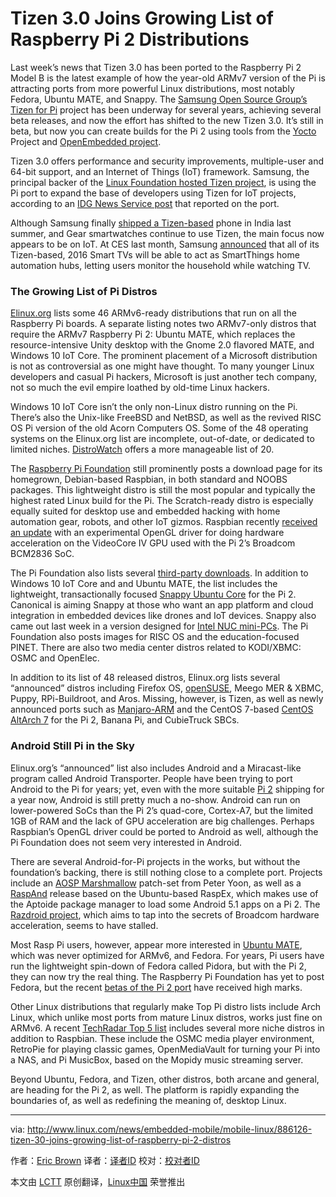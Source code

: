 Tizen 3.0 Joins Growing List of Raspberry Pi 2 Distributions
==============================================================

Last week’s news that Tizen 3.0 has been ported to the Raspberry Pi 2 Model B is the latest example of how the year-old ARMv7 version of the Pi is attracting ports from more powerful Linux distributions, most notably Fedora, Ubuntu MATE, and Snappy. The [Samsung Open Source Group’s Tizen for Pi][1] project has been underway for several years, achieving several beta releases, and now the effort has shifted to the new Tizen 3.0. It’s still in beta, but now you can create builds for the Pi 2 using tools from the [Yocto][2] Project and [OpenEmbedded project][3].

Tizen 3.0 offers performance and security improvements, multiple-user and 64-bit support, and an Internet of Things (IoT) framework. Samsung, the principal backer of the [Linux Foundation hosted Tizen project][4], is using the Pi port to expand the base of developers using Tizen for IoT projects, according to an [IDG News Service post][5] that reported on the port.

Although Samsung finally [shipped a Tizen-based][6] phone in India last summer, and Gear smartwatches continue to use Tizen, the main focus now appears to be on IoT. At CES last month, Samsung [announced][7] that all of its Tizen-based, 2016 Smart TVs will be able to act as SmartThings home automation hubs, letting users monitor the household while watching TV.

### The Growing List of Pi Distros

[Elinux.org][8] lists some 46 ARMv6-ready distributions that run on all the Raspberry Pi boards. A separate listing notes two ARMv7-only distros that require the ARMv7 Raspberry Pi 2: Ubuntu MATE, which replaces the resource-intensive Unity desktop with the Gnome 2.0 flavored MATE, and Windows 10 IoT Core. The prominent placement of a Microsoft distribution is not as controversial as one might have thought. To many younger Linux developers and casual Pi hackers, Microsoft is just another tech company, not so much the evil empire loathed by old-time Linux hackers.

Windows 10 IoT Core isn’t the only non-Linux distro running on the Pi. There’s also the Unix-like FreeBSD and NetBSD, as well as the revived RISC OS Pi version of the old Acorn Computers OS. Some of the 48 operating systems on the Elinux.org list are incomplete, out-of-date, or dedicated to limited niches. [DistroWatch][9] offers a more manageable list of 20.

The [Raspberry Pi Foundation][10] still prominently posts a download page for its homegrown, Debian-based Raspbian, in both standard and NOOBS packages. This lightweight distro is still the most popular and typically the highest rated Linux build for the Pi. The Scratch-ready distro is especially equally suited for desktop use and embedded hacking with home automation gear, robots, and other IoT gizmos. Raspbian recently [received an update][11] with an experimental OpenGL driver for doing hardware acceleration on the VideoCore IV GPU used with the Pi 2’s Broadcom BCM2836 SoC.

The Pi Foundation also lists several [third-party downloads][12]. In addition to Windows 10 IoT Core and and Ubuntu MATE, the list includes the lightweight, transactionally focused [Snappy Ubuntu Core][13] for the Pi 2. Canonical is aiming Snappy at those who want an app platform and cloud integration in embedded devices like drones and IoT devices. Snappy also came out last week in a version designed for [Intel NUC mini-PCs][14]. The Pi Foundation also posts images for RISC OS and the education-focused PINET. There are also two media center distros related to KODI/XBMC: OSMC and OpenElec.

In addition to its list of 48 released distros, Elinux.org lists several “announced” distros including Firefox OS, [openSUSE][15], Meego MER & XBMC, Puppy, RPi-Buildroot, and Aros. Missing, however, is Tizen, as well as newly announced ports such as [Manjaro-ARM][16] and the CentOS 7-based [CentOS AltArch 7][17] for the Pi 2, Banana Pi, and CubieTruck SBCs.

### Android Still Pi in the Sky

Elinux.org’s “announced” list also includes Android and a Miracast-like program called Android Transporter. People have been trying to port Android to the Pi for years; yet, even with the more suitable [Pi 2][18] shipping for a year now, Android is still pretty much a no-show.  Android can run on lower-powered SoCs than the Pi 2’s quad-core, Cortex-A7, but the limited 1GB of RAM and the lack of GPU acceleration are big challenges. Perhaps Raspbian’s OpenGL driver could be ported to Android as well, although the Pi Foundation does not seem very interested in Android.

There are several Android-for-Pi projects in the works, but without the foundation’s backing, there is still nothing close to a complete port.  Projects include an [AOSP Marshmallow][19] patch-set from Peter Yoon, as well as a [RaspAnd][20] release based on the Ubuntu-based RaspEx, which makes use of the Aptoide package manager to load some Android 5.1 apps on a Pi 2. The [Razdroid project][21], which aims to tap into the secrets of Broadcom hardware acceleration, seems to have stalled.

Most Rasp Pi users, however, appear more interested in [Ubuntu MATE][22], which was never optimized for ARMv6, and Fedora. For years, Pi users have run the lightweight spin-down of Fedora called Pidora, but with the Pi 2, they can now try the real thing. The Raspberry Pi Foundation has yet to post Fedora, but the recent [betas of the Pi 2 port][23] have received high marks.

Other Linux distributions that regularly make Top Pi distro lists include Arch Linux, which unlike most ports from mature Linux distros, works just fine on ARMv6. A recent [TechRadar Top 5 list][24] includes several more niche distros in addition to Raspbian. These include the OSMC media player environment, RetroPie for playing classic games, OpenMediaVault for turning your Pi into a NAS, and Pi MusicBox, based on the Mopidy music streaming server.

Beyond Ubuntu, Fedora, and Tizen, other distros, both arcane and general, are heading for the Pi 2, as well. The platform is rapidly expanding the boundaries of, as well as redefining the meaning of, desktop Linux.

------------------------------------------------------------------------------

via: http://www.linux.com/news/embedded-mobile/mobile-linux/886126-tizen-30-joins-growing-list-of-raspberry-pi-2-distros

作者：[Eric Brown][a]
译者：[译者ID](https://github.com/译者ID)
校对：[校对者ID](https://github.com/校对者ID)

本文由 [LCTT](https://github.com/LCTT/TranslateProject) 原创翻译，[Linux中国](https://linux.cn/) 荣誉推出

[a]:http://www.linux.com/community/forums/person/42808
[1]:http://blogs.s-osg.org/bringing-tizen-to-a-raspberry-pi-2-near-you/
[2]:https://www.yoctoproject.org/
[3]:http://www.openembedded.org/wiki/Main_Page
[4]:https://www.tizen.org/
[5]:http://www.cio.com/article/3031812/samsung-hopes-raspberry-pi-can-spread-tizen-os-adoption.html
[6]:http://www.linux.com/news/embedded-mobile/mobile-linux/837843-samsung-sells-a-million-tizen-phones-as-mozilla-rethinks-firefox-os
[7]:http://www.linux.com/news/embedded-mobile/mobile-linux/877879-linux-based-drones-upstage-other-mobile-gadgets-at-ces
[8]:http://elinux.org/RPi_Distributions
[9]:https://distrowatch.com/search.php?category=Raspberry+Pi
[10]:https://www.raspberrypi.org/
[11]:http://news.softpedia.com/news/raspbian-gets-experimental-opengl-driver-gpu-now-used-for-acceleration-500152.shtml
[12]:https://www.raspberrypi.org/downloads/
[13]:http://www.linux.com/news/embedded-mobile/mobile-linux/804659-ubuntu-snappy-leads-mobile-linux-migration-to-iot
[14]:https://insights.ubuntu.com/2016/02/10/ubuntu-core-is-available-for-the-intel-nuc/
[15]:https://www.reddit.com/r/openSUSE/comments/3hxrz4/opensuse_on_a_raspberry_pi_2_armv7/
[16]:http://www.linux-arm.info/index.php/1103-hands-on-more-adventures-with-manjaro-arm-for-the-raspberry-pi-2
[17]:http://www.linux-arm.info/index.php/1054-centos-altarch-7-now-available-for-aarch64-powerpc64-powerpc8-le-and-armhfp
[18]:http://www.linux.com/news/embedded-mobile/mobile-linux/807087-faster-raspberry-pi-2-says-yes-to-ubuntu-and-windows-but-wheres-android
[19]:http://www.linux.com/news/embedded-mobile/mobile-linux/886126-tizen-30-joins-growing-list-of-raspberry-pi-2-distros#!topic/android-rpi/YW_gGr8wZkk
[20]:https://extonlinux.wordpress.com/2015/04/05/run-android-5-1-lollipop-exton-build-on-your-raspberry-pi-2/
[21]:https://www.raspberrypi.org/forums/viewtopic.php?f=73&t=19106
[22]:https://ubuntu-mate.org/raspberry-pi/
[23]:https://chisight.wordpress.com/2015/10/19/fedora-22-or-23-on-raspberry-pi-2/
[24]:http://www.techradar.com/us/news/software/5-of-the-most-popular-raspberry-pi-distros-1292537
